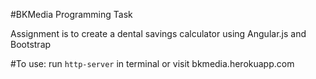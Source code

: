 #BKMedia Programming Task

  Assignment is to create a dental savings calculator using Angular.js and Bootstrap

#To use:
  run `http-server` in terminal or visit bkmedia.herokuapp.com

